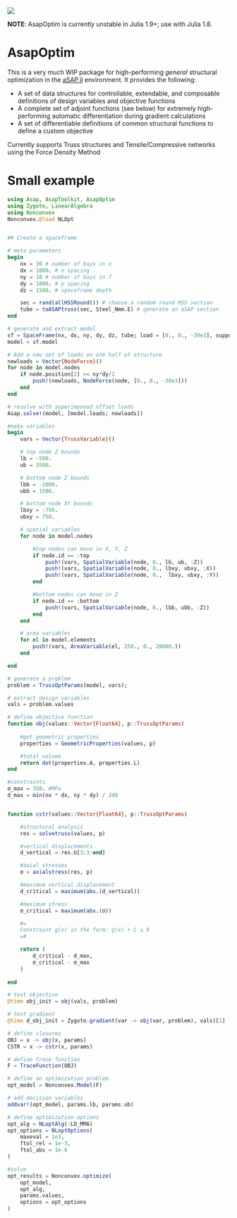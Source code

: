 ![](figures/canopy.gif)

**NOTE**: AsapOptim is currently unstable in Julia 1.9+; use with Julia 1.8.

# AsapOptim

This is a very much WIP package for high-performing *general* structural optimization in the [aSAP.jl](https://github.com/keithjlee/Asap) environment. It provides the following:

- A set of data structures for controllable, extendable, and composable definitions of design variables and objective functions
- A complete set of adjoint functions (see below) for extremely high-performing automatic differentiation during gradient calculations
- A set of differentiable definitions of common structural functions to define a custom objective

Currently supports Truss structures and Tensile/Compressive networks using the Force Density Method

<!-- The following as an optimization problem with over 4000 variables:
- Z position of nodes at the top of the space frame
- Z position of nodes at the bottom of the space frame (different bounds)
- XY position of the support nodes (each set of 4 support nodes are rigidly tied to each other)
- Area of all elements

To minimize a compound objective of structural compliance + volume, solved in just over 10s with a relative stopping criteria of 1E-6.
![](figures/spaceframe2_optim2.gif) -->

# Small example
```julia
using Asap, AsapToolkit, AsapOptim
using Zygote, LinearAlgebra
using Nonconvex
Nonconvex.@load NLOpt


## Create a spaceframe

# meta parameters
begin
    nx = 30 # number of bays in x
    dx = 1000. # x spacing
    ny = 10 # number of bays in 7
    dy = 1000. # y spacing
    dz = 1500. # spaceframe depth

    sec = rand(allHSSRound()) # choose a random round HSS section
    tube = toASAPtruss(sec, Steel_Nmm.E) # generate an aSAP section
end

# generate and extract model
sf = SpaceFrame(nx, dx, ny, dy, dz, tube; load = [0., 0., -30e3], support = :x)
model = sf.model

# Add a new set of loads on one half of structure
newloads = Vector{NodeForce}()
for node in model.nodes
    if node.position[2] >= ny*dy/2
        push!(newloads, NodeForce(node, [0., 0., -30e3]))
    end
end

# resolve with superimposed offset loads
Asap.solve!(model, [model.loads; newloads])

#make variables
begin
    vars = Vector{TrussVariable}()

    # top node Z bounds
    lb = -500.
    ub = 3500.

    # bottom node Z bounds
    lbb = -1000.
    ubb = 1500.

    # bottom node XY bounds
    lbxy = -750.
    ubxy = 750.

    # spatial variables
    for node in model.nodes

        #top nodes can move in X, Y, Z
        if node.id == :top
            push!(vars, SpatialVariable(node, 0., lb, ub, :Z))
            push!(vars, SpatialVariable(node, 0., lbxy, ubxy, :X))
            push!(vars, SpatialVariable(node, 0.,  lbxy, ubxy, :Y))
        end

        #bottom nodes can move in Z
        if node.id == :bottom
            push!(vars, SpatialVariable(node, 0., lbb, ubb, :Z))
        end
    end

    # area variables
    for el in model.elements
        push!(vars, AreaVariable(el, 250., 0., 20000.))
    end

end

# generate a problem
problem = TrussOptParams(model, vars);

# extract design variables
vals = problem.values

# define objective function
function obj(values::Vector{Float64}, p::TrussOptParams)
    
    #get geometric properties
    properties = GeometricProperties(values, p)

    #total volume
    return dot(properties.A, properties.L)
end

#constraints
σ_max = 350. #MPa
d_max = min(nx * dx, ny * dy) / 240


function cstr(values::Vector{Float64}, p::TrussOptParams)

    #structural analysis
    res = solvetruss(values, p)

    #vertical displacements
    d_vertical = res.U[3:3:end]

    #axial stresses
    σ = axialstress(res, p)

    #maximum vertical displacement
    d_critical = maximum(abs.(d_vertical))

    #maximum stress
    σ_critical = maximum(abs.(σ))

    #=
    Constraint g(x) in the form: g(x) + C ≤ 0
    =#

    return (
        d_critical - d_max,
        σ_critical - σ_max
    )
    
end

# test objective
@time obj_init = obj(vals, problem)

# test gradient
@time d_obj_init = Zygote.gradient(var -> obj(var, problem), vals)[1]

# define closures
OBJ = x -> obj(x, params)
CSTR = x -> cstr(x, params)

# define trace function
F = TraceFunction(OBJ)

# define an optimization problem
opt_model = Nonconvex.Model(F)

# add decision variables
addvar!(opt_model, params.lb, params.ub)

# define optimization options
opt_alg = NLoptAlg(:LD_MMA)
opt_options = NLoptOptions(
    maxeval = 1e3,
    ftol_rel = 1e-3,
    ftol_abs = 1e-6
)

#solve
opt_results = Nonconvex.optimize(
    opt_model,
    opt_alg,
    params.values,
    options = opt_options
)

```


